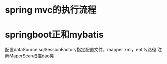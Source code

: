 # spring mvc的执行流程

# springboot正和mybatis
配置dataSource sqlSessionFactory指定配置文件，mapper xml，entity路径 注解MaperScan扫描dao类